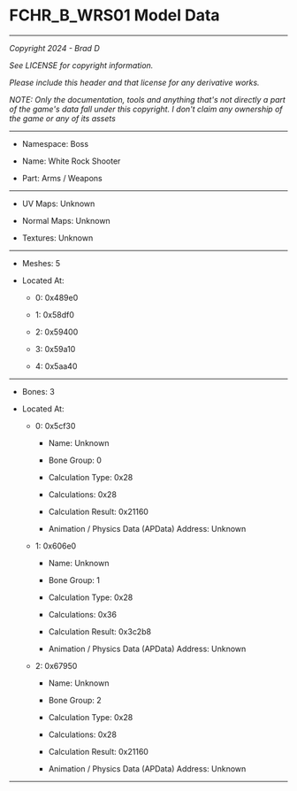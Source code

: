 # FCHR_B_WRS01 Model Data

---

*Copyright 2024 - Brad D*

*See LICENSE for copyright information.*

*Please include this header and that license for any derivative works.*

*NOTE: Only the documentation, tools and anything that's not directly a part of the game's data fall under this copyright. I don't claim any ownership of the game or any of its assets*

---

* Namespace: Boss

* Name:  White Rock Shooter

* Part: Arms / Weapons

---

* UV Maps: Unknown

* Normal Maps: Unknown

* Textures: Unknown

---

* Meshes: 5

* Located At:

  * 0: 0x489e0

  * 1: 0x58df0

  * 2: 0x59400

  * 3: 0x59a10

  * 4: 0x5aa40

---

* Bones: 3

* Located At:

  * 0: 0x5cf30

    * Name: Unknown

    * Bone Group: 0

    * Calculation Type: 0x28

    * Calculations: 0x28

    * Calculation Result: 0x21160

    * Animation / Physics Data (APData) Address: Unknown

  * 1: 0x606e0

    * Name: Unknown

    * Bone Group: 1

    * Calculation Type: 0x28

    * Calculations: 0x36

    * Calculation Result: 0x3c2b8

    * Animation / Physics Data (APData) Address: Unknown

  * 2: 0x67950

    * Name: Unknown

    * Bone Group: 2

    * Calculation Type: 0x28

    * Calculations: 0x28

    * Calculation Result: 0x21160

    * Animation / Physics Data (APData) Address: Unknown

---

